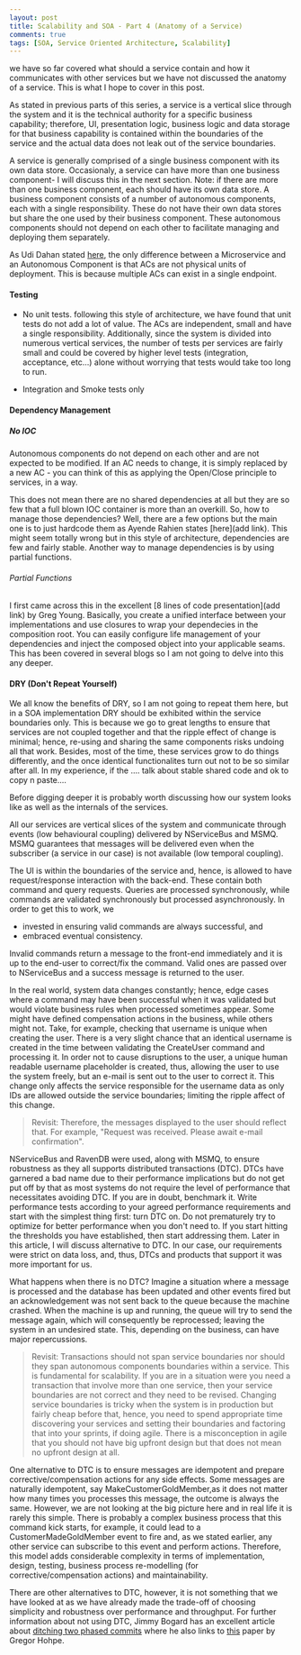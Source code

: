 ```yaml
---
layout: post
title: Scalability and SOA - Part 4 (Anatomy of a Service)
comments: true
tags: [SOA, Service Oriented Architecture, Scalability]
---
```


we have so far covered what should a service contain and how it communicates with other services but we have not discussed the anatomy of a service. This is what I hope to cover in this post.

As stated in previous parts of this series, a service is a vertical slice through the system and it is the technical authority for a specific business capability; therefore, UI, presentation logic, business logic and data storage for that business capability is contained within the boundaries of the service and the actual data does not leak out of the service boundaries.

A service is generally comprised of a single business component with its own data store. Occasionaly, a service can have more than one business component- I will discuss this in the next section. Note: if there are more than one business component, each should have its own data store. A business component consists of a number of autonomous components, each with a single responsibility. These do not have their own data stores but share the one used by their business component. These autonomous components should not depend on each other to facilitate managing and deploying them separately.

As Udi Dahan stated [here](), the only difference between a Microservice and an Autonomous Component is that ACs are not physical units of deployment. This is because multiple ACs can exist in a single endpoint.



#### Testing
- No unit tests. 
following this style of architecture, we have found that unit tests do not add a lot of value. The ACs are independent, small and have a single responsibility. Additionally, since the system is divided into numerous vertical services, the number of tests per services are fairly small and could be covered by higher level tests (integration, acceptance, etc...) alone without worrying that tests would take too long to run.

- Integration and Smoke tests only

#### Dependency Management 
##### No IOC

Autonomous components do not depend on each other and are not expected to be modified. If an AC needs to change, it is simply replaced by a new AC - you can think of this as applying the Open/Close principle to services, in a way.

This does not mean there are no shared dependencies at all but they are so few that a full blown IOC container is more than an overkill. So, how to manage those dependencies? Well, there are a few options but the main one is to just hardcode them as Ayende Rahien states [here](add link). This might seem totally wrong but in this style of architecture, dependencies are few and fairly stable. Another way to manage dependencies is by using partial functions.

###### Partial Functions

I first came across this in the excellent [8 lines of code presentation](add link) by Greg Young. Basically, you create a unified interface between your implementations and use closures to wrap your dependecies in the composition root. You can easily configure life management of your dependencies and inject the composed object into your applicable seams. This has been covered in several blogs so I am not going to delve into this any deeper.

#### DRY (Don't Repeat Yourself)
We all know the benefits of DRY, so I am not going to repeat them here, but in a SOA implementation DRY should be exhibited within the service boundaries only. This is because we go to great lengths to ensure that services are not coupled together and that the ripple effect of change is minimal; hence, re-using and sharing the same components risks undoing all that work. Besides, most of the time, these services grow to do things differently, and the once identical functionalites turn out not to be so similar after all. In my experience, if the .... talk about stable shared code and ok to copy n paste....

Before digging deeper it is probably worth discussing how our system looks like as well as the internals of the services.

All our services are vertical slices of the system and communicate through events (low behavioural coupling) delivered by NServiceBus and MSMQ. MSMQ guarantees that messages will be delivered even when the subscriber (a service in our case) is not available (low temporal coupling). 

The UI is within the boundaries of the service and, hence, is allowed to have request/response interaction with the back-end. These contain both command and query requests. Queries are processed synchronously, while commands are validated synchronously but processed asynchronously. In order to get this to work, we
 
- invested in ensuring valid commands are always successful, and
- embraced eventual consistency.

Invalid commands return a message to the front-end immediately and it is up to the end-user to correct/fix the command. Valid ones are passed over to NServiceBus and a success message is returned to the user.

In the real world, system data changes constantly; hence, edge cases where a command may have been successful when it was validated but would violate business rules when processed sometimes appear. Some might have defined compensation actions in the business, while others might not. Take, for example, checking that username is unique when creating the user. There is a very slight chance that an identical username is created in the time between validating the CreateUser command and processing it. In order not to cause disruptions to the user, a unique human readable username placeholder is created, thus, allowing the user to use the system freely, but an e-mail is sent out to the user to correct it. This change only affects the service responsible for the username data as only IDs are allowed outside the service boundaries; limiting the ripple affect of this change. 

>Revisit: Therefore, the messages displayed to the user should reflect that. For example, "Request was received. Please await e-mail confirmation".

NServiceBus and RavenDB were used, along with MSMQ, to ensure robustness as they all supports distributed transactions (DTC). DTCs have garnered a bad name due to their performance implications but do not get put off by that as most systems do not require the level of performance that necessitates avoiding DTC. If you are in doubt, benchmark it. Write performance tests according to your agreed performance requirements and start with the simplest thing first: turn DTC on. Do not prematurely try to optimize for better performance when you don't need to. If you start hitting the thresholds you have established, then start addressing them. Later in this article, I will discuss alternative to DTC. In our case, our requirements were strict on data loss, and, thus, DTCs and products that support it was more important for us. 

What happens when there is no DTC? Imagine a situation where a message is processed and the database has been updated and other events fired but an acknowledgement was not sent back to the queue because the machine crashed. When the machine is up and running, the queue will try to send the message again, which will consequently be reprocessed; leaving the system in an undesired state. This, depending on the business, can have major repercussions.

>Revisit: Transactions should not span service boundaries nor should they span autonomous components boundaries within a service. This is fundamental for scalability. If you are in a situation were you need a transaction that involve more than one service, then your service boundaries are not correct and they need to be revised. Changing service boundaries is tricky when the system is in production but fairly cheap before that, hence, you need to spend appropriate time discovering your services and setting their boundaries and factoring that into your sprints, if doing agile. There is a misconception in agile that you should not have big upfront design but that does not mean no upfront design at all.

One alternative to DTC is to ensure messages are idempotent and prepare corrective/compensation actions for any side effects. Some messages are naturally idempotent, say MakeCustomerGoldMember,as it does not matter how many times you processes this message, the outcome is always the same. However, we are not looking at the big picture here and in real life it is rarely this simple. There is probably a complex business process that this command kick starts, for example, it could lead to a CustomerMadeGoldMember event to fire and, as we stated earlier, any other service can subscribe to this event and perform actions. Therefore, this model adds considerable complexity in terms of implementation, design, testing, business process re-modelling (for corrective/compensation actions) and maintainability.


There are other alternatives to DTC, however, it is not something that we have looked at as we have already made the trade-off of choosing simplicity and robustness over performance and throughput. For further information about not using DTC, Jimmy Bogard has an excellent article about [ditching two phased commits](http://lostechies.com/jimmybogard/2013/05/09/ditching-two-phased-commits/) where he also links to [this](http://www.enterpriseintegrationpatterns.com/docs/IEEE_Software_Design_2PC.pdf) paper by Gregor Hohpe.


